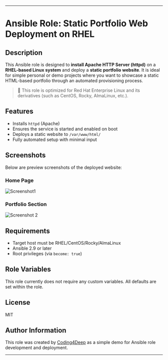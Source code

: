 
---

# Ansible Role: Static Portfolio Web Deployment on RHEL

## Description

This Ansible role is designed to **install Apache HTTP Server (httpd)** on a **RHEL-based Linux system** and deploy a **static portfolio website**. It is ideal for simple personal or demo projects where you want to showcase a static HTML-based portfolio through an automated provisioning process.

> 🔧 This role is optimized for Red Hat Enterprise Linux and its derivatives (such as CentOS, Rocky, AlmaLinux, etc.).

## Features

- Installs `httpd` (Apache)
- Ensures the service is started and enabled on boot
- Deploys a static website to `/var/www/html/`
- Fully automated setup with minimal input

## Screenshots

Below are preview screenshots of the deployed website:

### Home Page
![Screenshot1](https://github.com/Coding4Deep/ansible-demo/blob/main/myrole/Screenshot1.png)

### Portfolio Section
![Screenshot 2](https://github.com/Coding4Deep/ansible-demo/blob/main/myrole/Screenshot2.png)


## Requirements

- Target host must be RHEL/CentOS/Rocky/AlmaLinux
- Ansible 2.9 or later
- Root privileges (via `become: true`)

## Role Variables
This role currently does not require any custom variables. All defaults are set within the role.



## License
MIT

## Author Information

This role was created by [Coding4Deep](https://github.com/Coding4Deep) as a simple demo for Ansible role development and deployment.

---

